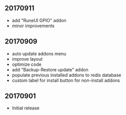## 20170911
- add "RuneUI GPIO" addon
- minor improvements

## 20170909
- auto update addons menu
- improve layout
- optimize code
- add "Backup-Restore update" addon
- populate previous installed addons to redis database
- custom label for install button for non-install addons

## 20170901
- Initial release
